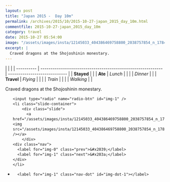 ```yaml
---
layout: post
title: "Japan 2015 -  Day 10m"
permalink: /archives/2015/10/2015-10-27-japan_2015_day_10m.html
commentfile: 2015-10-27-japan_2015_day_10m
category: travel
date: 2015-10-27 05:54:00
image: "/assets/images/insta/12145033_404386469758800_2038757854_n_17845006888047535.jpg"
excerpt: |
  Craved dragons at the Shojoshinin monestary.
---
```


|            |                                                              |
| ---------- | ------------------------------------------------------------ | ----------------------------- |
| **Stayed** |  |
| **Ate**    | _Lunch_                                                      |          |
|            | _Dinner_                                                     |          |
| **Travel** | _Flying_                                                     |          |
|            | _Train_                                                      |          |
|            | _Walking_                                                    |          |


Craved dragons at the Shojoshinin monestary.


<ul class="slides">

    <input type="radio" name="radio-btn" id="img-1" />
    <li class="slide-container">
        <div class="slide">
          <a href="/assets/images/insta/12145033_404386469758800_2038757854_n_17845006888047535.jpg"><img src="/assets/images/insta/12145033_404386469758800_2038757854_n_17845006888047535.jpg" /></a>
        </div>
    <div class="nav">
      <label for="img-0" class="prev">&#x2039;</label>
      <label for="img-1" class="next">&#x203a;</label>
    </div>
    </li>
			
<li class="nav-dots">

      <label for="img-1" class="nav-dot" id="img-dot-1"></label>

</li>
</ul>        
             

		